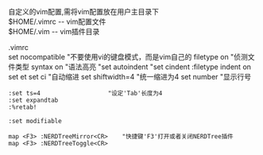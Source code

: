 自定义的vim配置,需将vim配置放在用户主目录下     
$HOME/.vimrc -- vim配置文件    
$HOME/.vim   -- vim插件目录    

.vimrc     
    set nocompatible            "不要使用vi的键盘模式，而是vim自己的
    filetype on                 "侦测文件类型
    syntax on                   "语法高亮
    "set autoindent 
    "set cindent 
    :filetype indent on     
    set et
    set ci                      "自动缩进
    set shiftwidth=4            "统一缩进为4
    set number                  "显示行号
    
    :set ts=4                   "设定'Tab'长度为4
    :set expandtab
    :%retab!
    
    :set modifiable
    
    map <F3> :NERDTreeMirror<CR>    "快捷键'F3'打开或者关闭NERDTree插件
    map <F3> :NERDTreeToggle<CR> 
